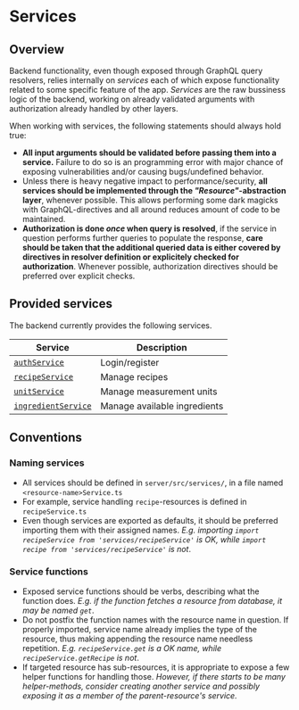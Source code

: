 Services
========

Overview
-----------------
Backend functionality, even though exposed through GraphQL query resolvers, relies internally on *services* each of which expose functionality related to some specific feature of the app. *Services* are the raw bussiness logic of the backend, working on already validated arguments with authorization already handled by other layers.

When working with services, the following statements should always hold true:
 - **All input arguments should be validated before passing them into a service.** Failure to do so is an programming error with major chance of exposing vulnerabilities and/or causing bugs/undefined behavior.
 - Unless there is heavy negative impact to performance/security, **all services should be implemented through the *"Resource"*-abstraction layer**, whenever possible. This allows performing some dark magicks with GraphQL-directives and all around reduces amount of code to be maintained.
 - **Authorization is done *once* when query is resolved**, if the service in question performs further queries to populate the response, **care should be taken that the additional queried data is either covered by directives in resolver definition or explicitely checked for authorization**. Whenever possible, authorization directives should be preferred over explicit checks.

Provided services
-----------------
The backend currently provides the following services.

| Service                                   | Description                   |
|-------------------------------------------|-------------------------------|
| [`authService`](./auth.md)                | Login/register                |
| [`recipeService`](./recipe.md)            | Manage recipes                |
| [`unitService`](./unit.md)                | Manage measurement units      |
| [`ingredientService`](./ingredient.md)    | Manage available ingredients  |

Conventions
-----------
### Naming services
 - All services should be defined in `server/src/services/`, in a file named `<resource-name>Service.ts`
 - For example, service handling `recipe`-resources is defined in `recipeService.ts`
 - Even though services are exported as defaults, it should be preferred importing them with their assigned names. *E.g. importing `import recipeService from 'services/recipeService'` is OK, while `import recipe from 'services/recipeService'` is not*.

### Service functions
 - Exposed service functions should be verbs, describing what the function does. *E.g. if the function fetches a resource from database, it may be named `get`*.
 - Do not postfix the function names with the resource name in question. If properly imported, service name already implies the type of the resource, thus making appending the resource name needless repetition. *E.g. `recipeService.get` is a OK name, while `recipeService.getRecipe` is not*.
 - If targeted resource has sub-resources, it is appropriate to expose a few helper functions for handling those. *However, if there starts to be many helper-methods, consider creating another service and possibly exposing it as a member of the parent-resource's service.*
